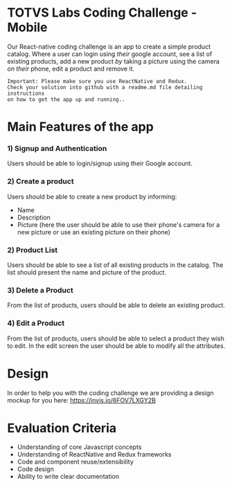 # TOTVS Labs Coding Challenge - Mobile
Our React-native coding challenge is an app to create a simple product catalog. Where a user can login using *their* google account, see a list of existing products, add a new product *by* taking a picture using the camera *on their* phone, edit a product and remove it.

```
Important: Please make sure you use ReactNative and Redux. 
Check your solution into github with a readme.md file detailing instructions 
on how to get the app up and running..
```

# Main Features of the app

### 1) Signup and Authentication
Users should be able to login/signup using their Google account.

### 2) Create a product
Users should be able to create a new product by informing:
- Name
- Description
- Picture (here the user should be able to use their phone's camera for a new picture or use an existing picture on their phone)

### 2) Product List

Users should be able to see a list of all existing products in the catalog. The list should present the name and picture of the product.

### 3) Delete a Product

From the list of products, users should be able to delete an existing product.

### 4) Edit a Product

From the list of products, users should be able to select a product they wish to edit. In the edit screen the user should be able to modify all the attributes.

# Design
In order to help you with the coding challenge we are providing a design mockup for you here:
https://invis.io/6FOV7LXGY2B


# Evaluation Criteria

* Understanding of core Javascript concepts
* Understanding of ReactNative and Redux frameworks
* Code and component reuse/extensibility
* Code design
* Ability to write clear documentation

